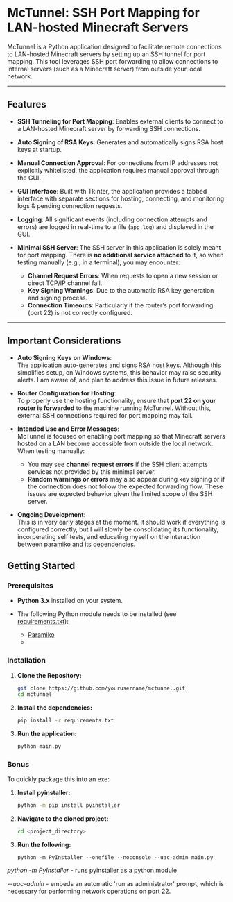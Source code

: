# McTunnel: SSH Port Mapping for LAN-hosted Minecraft Servers

McTunnel is a Python application designed to facilitate remote connections to LAN-hosted Minecraft
servers by setting up an SSH tunnel for port mapping. This tool leverages SSH port forwarding to
allow connections to internal servers (such as a Minecraft server) from outside your local network.

--------------------------------------------------------------------------------------------------------------------------------------

## Features

- **SSH Tunneling for Port Mapping**: Enables external clients to connect to a LAN-hosted Minecraft
  server by forwarding SSH connections.
  
- **Auto Signing of RSA Keys**: Generates and automatically signs RSA host keys at startup.  
  
- **Manual Connection Approval**: For connections from IP addresses not explicitly whitelisted, the
   application requires manual approval through the GUI.
  
- **GUI Interface**: Built with Tkinter, the application provides a tabbed interface with separate
   sections for hosting, connecting, and monitoring logs & pending connection requests.
  
- **Logging**: All significant events (including connection attempts and errors) are logged in real-time
   to a file (`app.log`) and displayed in the GUI.
  
- **Minimal SSH Server**: The SSH server in this application is solely meant for port mapping.
   There is **no additional service attached** to it, so when testing manually (e.g., in a terminal),
   you may encounter:
  
  - **Channel Request Errors**: When requests to open a new session or direct TCP/IP channel fail.
  - **Key Signing Warnings**: Due to the automatic RSA key generation and signing process.
  - **Connection Timeouts**: Particularly if the router’s port forwarding (port 22) is not correctly configured.

----------------------------------------------------------------------------------------------------------------------------------------
## Important Considerations

- **Auto Signing Keys on Windows**:  
  The application auto-generates and signs RSA host keys. Although this simplifies setup, on Windows systems,
  this behavior may raise security alerts. I am aware of, and plan to address this issue in future releases.

- **Router Configuration for Hosting**:  
  To properly use the hosting functionality, ensure that **port 22 on your router is forwarded** to the machine running
  McTunnel. Without this, external SSH connections required for port mapping may fail.

- **Intended Use and Error Messages**:  
  McTunnel is focused on enabling port mapping so that Minecraft servers hosted on a LAN become accessible from outside
  the local network. When testing manually:
  - You may see **channel request errors** if the SSH client attempts services not provided by this minimal server.
  - **Random warnings or errors** may also appear during key signing or if the connection does not follow the expected forwarding
    flow. These issues are expected behavior given the limited scope of the SSH server.

- **Ongoing Development**:  
  This is in very early stages at the moment. It should work if everything is configured correctly, but I will slowly be consolidating
  its functionality, incorperating self tests, and educating myself on the interaction between paramiko and its dependencies.


## Getting Started

### Prerequisites

- **Python 3.x** installed on your system.
- The following Python module needs to be installed (see [requirements.txt](requirements.txt)):

  - [Paramiko](http://www.paramiko.org/)
  - 

### Installation

1. **Clone the Repository:**
   ```bash
   git clone https://github.com/yourusername/mctunnel.git
   cd mctunnel


1. **Install the dependencies:**
   ```bash
   pip install -r requirements.txt


2. **Run the application:**
   ```bash
   python main.py

### Bonus

To quickly package this into an exe:

1. **Install pyinstaller:**
   ```bash
   python -m pip install pyinstaller

2. **Navigate to the cloned project:**
   ```bash
   cd <project_directory>

3. **Run the following:**
   ```
   python -m PyInstaller --onefile --noconsole --uac-admin main.py

  _python -m PyInstaller_ - runs pyinstaller as a python module

  _--uac-admin_ - embeds an automatic 'run as administrator' prompt,
  which is necessary for performing network operations on port 22.

